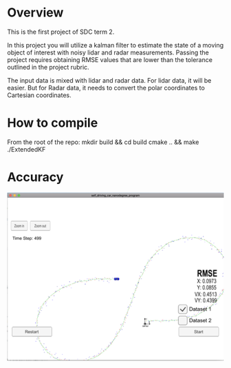 # Overview
This is the first project of SDC term 2.

In this project you will utilize a kalman filter to estimate the state of a moving object of interest with noisy lidar and radar measurements. Passing the project requires obtaining RMSE values that are lower than the tolerance outlined in the project rubric. 

The input data is mixed with lidar and radar data. For lidar data, it will be easier. But for Radar data, it needs to convert the polar coordinates to Cartesian coordinates.

[image0]: rmse.png "rmse"

# How to compile

From the root of the repo:
mkdir build && cd build
cmake .. && make
./ExtendedKF

# Accuracy

![alt text][image0]


